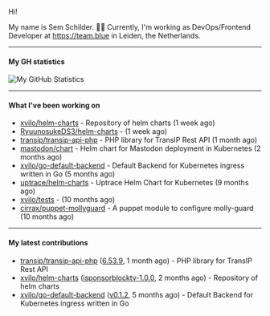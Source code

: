 Hi!

My name is Sem Schilder. 👋🏻 Currently, I'm working as DevOps/Frontend Developer at https://team.blue in Leiden, the Netherlands.

---

#### My GH statistics

![My GitHub Statistics](https://github-readme-stats.vercel.app/api?username=xvilo&show_icons=true&count_private=true&hide_title=true)

---

#### What I've been working on

- [xvilo/helm-charts](https://github.com/xvilo/helm-charts) - Repository of helm charts (1 week ago)
- [RyuunosukeDS3/helm-charts](https://github.com/RyuunosukeDS3/helm-charts) -  (1 week ago)
- [transip/transip-api-php](https://github.com/transip/transip-api-php) - PHP library for TransIP Rest API (1 month ago)
- [mastodon/chart](https://github.com/mastodon/chart) - Helm chart for Mastodon deployment in Kubernetes (2 months ago)
- [xvilo/go-default-backend](https://github.com/xvilo/go-default-backend) - Default Backend for Kubernetes ingress written in Go (5 months ago)
- [uptrace/helm-charts](https://github.com/uptrace/helm-charts) - Uptrace Helm Chart for Kubernetes (9 months ago)
- [xvilo/tests](https://github.com/xvilo/tests) -  (10 months ago)
- [cirrax/puppet-mollyguard](https://github.com/cirrax/puppet-mollyguard) - A puppet module to configure molly-guard (10 months ago)

---

#### My latest contributions

- [transip/transip-api-php](https://github.com/transip/transip-api-php) ([6.53.9](https://github.com/transip/transip-api-php/releases/tag/6.53.9), 1 month ago) - PHP library for TransIP Rest API
- [xvilo/helm-charts](https://github.com/xvilo/helm-charts) ([isponsorblocktv-1.0.0](https://github.com/xvilo/helm-charts/releases/tag/isponsorblocktv-1.0.0), 2 months ago) - Repository of helm charts
- [xvilo/go-default-backend](https://github.com/xvilo/go-default-backend) ([v0.1.2](https://github.com/xvilo/go-default-backend/releases/tag/v0.1.2), 5 months ago) - Default Backend for Kubernetes ingress written in Go
